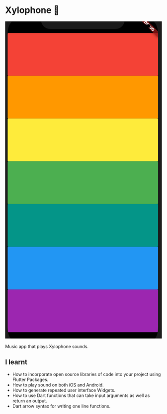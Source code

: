 # Xylophone 🎹

![Finished App](https://github.com/valentynkuts/learningFlutter/blob/xylophone/xylophone-flutter.png)

Music app that plays Xylophone sounds.

## I learnt

- How to incorporate open source libraries of code into your project using Flutter Packages.
- How to play sound on both iOS and Android.
- How to generate repeated user interface Widgets.
- How to use Dart functions that can take input arguments as well as return an output.
- Dart arrow syntax for writing one line functions.
